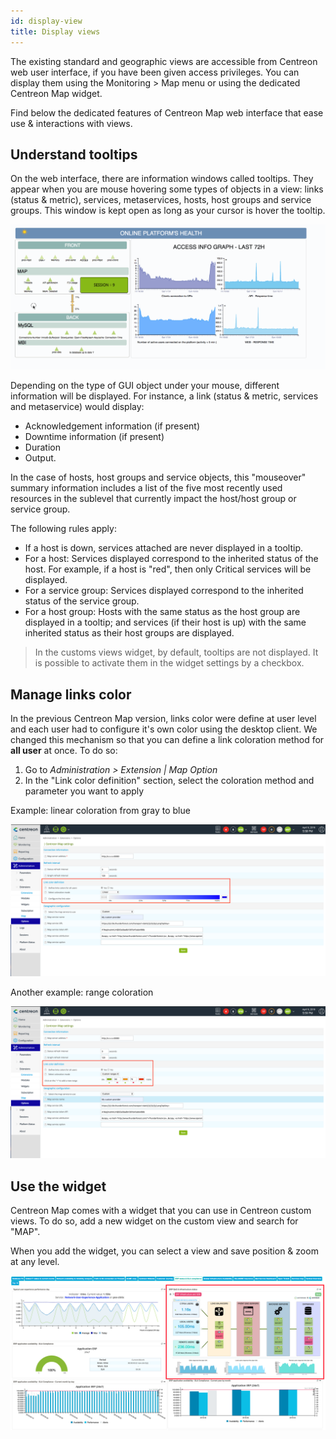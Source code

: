 ```yaml
---
id: display-view
title: Display views
---
```


The existing standard and geographic views are accessible from Centreon web user
interface, if you have been given access privileges. You can display them using
the Monitoring \> Map menu or using the dedicated Centreon Map widget.

Find below the dedicated features of Centreon Map web interface that ease use &
interactions with views.

## Understand tooltips

On the web interface, there are information windows called tooltips. They appear
when you are mouse hovering some types of objects in a view: links (status &
metric), services, metaservices, hosts, host groups and service groups. This
window is kept open as long as your cursor is hover the tooltip.

![image](../assets/graph-views/tooltips.gif)

Depending on the type of GUI object under your mouse, different information will
be displayed. For instance, a link (status & metric, services and metaservice)
would display:

  - Acknowledgement information (if present)
  - Downtime information (if present)
  - Duration
  - Output.

In the case of hosts, host groups and service objects, this "mouseover" summary
information includes a list of the five most recently used resources in the
sublevel that currently impact the host/host group or service group.

The following rules apply:

  - If a host is down, services attached are never displayed in a tooltip.
  - For a host: Services displayed correspond to the inherited status of the
    host. For example, if a host is "red", then only Critical services will be
    displayed.
  - For a service group: Services displayed correspond to the inherited status
    of the service group.
  - For a host group: Hosts with the same status as the host group are displayed
    in a tooltip; and services (if their host is up) with the same inherited
    status as their host groups are displayed.

> In the customs views widget, by default, tooltips are not displayed. It is
> possible to activate them in the widget settings by a checkbox.

## Manage links color

In the previous Centreon Map version, links color were define at user level and
each user had to configure it's own color using the desktop client. We changed
this mechanism so that you can define a link coloration method for **all user**
at once. To do so:

1.  Go to *Administration \> Extension | Map Option*
2.  In the "Link color definition" section, select the coloration method and
    parameter you want to apply

Example: linear coloration from gray to blue

![image](../assets/graph-views/links_color_1.png)

Another example: range coloration

![image](../assets/graph-views/links_color_2.png)

## Use the widget

Centreon Map comes with a widget that you can use in Centreon custom views. To
do so, add a new widget on the custom view and search for "MAP".

When you add the widget, you can select a view and save position & zoom at any
level.

![image](../assets/graph-views/widget.png)
